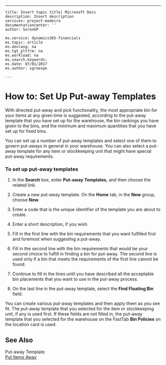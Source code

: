 ---
    title: Insert topic title| Microsoft Docs
    description: Insert description
    services: project-madeira
    documentationcenter: ''
    author: SorenGP

    ms.service: dynamics365-financials
    ms.topic: article
    ms.devlang: na
    ms.tgt_pltfrm: na
    ms.workload: na
    ms.search.keywords:
    ms.date: 07/01/2017
    ms.author: sgroespe

    ---
# How to: Set Up Put-away Templates
With directed put\-away and pick functionality, the most appropriate bin for your items at any given time is suggested, according to the put\-away template that you have set up for the warehouse, the bin rankings you have given to the bins, and the minimum and maximum quantities that you have set up for fixed bins.  
  
 You can set up a number of put\-away templates and select one of them to govern put\-aways in general in your warehouse. You can also select a put\-away template for any item or stockkeeping unit that might have special put\-away requirements.  
  
### To set up put\-away templates  
  
1.  In the **Search** box, enter **Put\-away Templates**, and then choose the related link.  
  
2.  Create a new put\-away template. On the **Home** tab, in the **New** group, choose **New**.  
  
3.  Enter a code that is the unique identifier of the template you are about to create.  
  
4.  Enter a short description, if you wish.  
  
5.  Fill in the first line with the bin requirements that you want fulfilled first and foremost when suggesting a put\-away.  
  
6.  Fill in the second line with the bin requirements that would be your second choice to fulfill in finding a bin for put\-away. The second line is used only if a bin that meets the requirements of the first line cannot be found.  
  
7.  Continue to fill in the lines until you have described all the acceptable bin placements that you want to use in the put\-away process.  
  
8.  On the last line in the put\-away template, select the **Find Floating Bin** field.  
  
 You can create various put\-away templates and then apply them as you see fit. The put\-away template that you selected for the item or stockkeeping unit, if any is used first. If these fields are not filled in, the put\-away template that you selected for the warehouse on the FastTab **Bin Policies** on the location card is used.  
  
## See Also  
 Put\-away Template   
 [Put Items Away](../WarehouseActivities/put-items-away.md)